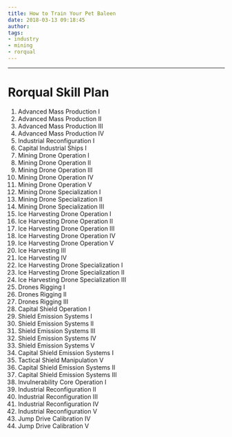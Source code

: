```yaml
---
title: How to Train Your Pet Baleen
date: 2018-03-13 09:18:45
author:
tags:
- industry
- mining
- rorqual
---
```

***

# Rorqual Skill Plan

1. Advanced Mass Production I
2. Advanced Mass Production II
3. Advanced Mass Production III
4. Advanced Mass Production IV
5. Industrial Reconfiguration I
6. Capital Industrial Ships I
7. Mining Drone Operation I
8. Mining Drone Operation II
9. Mining Drone Operation III
10. Mining Drone Operation IV
11. Mining Drone Operation V
12. Mining Drone Specialization I
13. Mining Drone Specialization II
14. Mining Drone Specialization III
15. Ice Harvesting Drone Operation I
16. Ice Harvesting Drone Operation II
17. Ice Harvesting Drone Operation III
18. Ice Harvesting Drone Operation IV
19. Ice Harvesting Drone Operation V
20. Ice Harvesting III
21. Ice Harvesting IV
22. Ice Harvesting Drone Specialization I
23. Ice Harvesting Drone Specialization II
24. Ice Harvesting Drone Specialization III
25. Drones Rigging I
26. Drones Rigging II
27. Drones Rigging III
28. Capital Shield Operation I
29. Shield Emission Systems I
30. Shield Emission Systems II
31. Shield Emission Systems III
32. Shield Emission Systems IV
33. Shield Emission Systems V
34. Capital Shield Emission Systems I
35. Tactical Shield Manipulation V
36. Capital Shield Emission Systems II
37. Capital Shield Emission Systems III
38. Invulnerability Core Operation I
39. Industrial Reconfiguration II
40. Industrial Reconfiguration III
41. Industrial Reconfiguration IV
42. Industrial Reconfiguration V
43. Jump Drive Calibration IV
44. Jump Drive Calibration V
